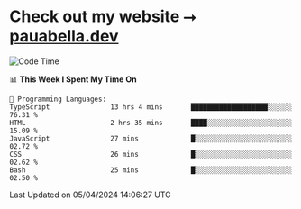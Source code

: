 # Check out my website ⭢ [pauabella.dev](https://pauabella.dev)

<!--START_SECTION:waka-->
![Code Time](http://img.shields.io/badge/Code%20Time-3%2C180%20hrs%2057%20mins-blue)

📊 **This Week I Spent My Time On** 

```text
💬 Programming Languages: 
TypeScript               13 hrs 4 mins       ███████████████████░░░░░░   76.31 % 
HTML                     2 hrs 35 mins       ████░░░░░░░░░░░░░░░░░░░░░   15.09 % 
JavaScript               27 mins             █░░░░░░░░░░░░░░░░░░░░░░░░   02.72 % 
CSS                      26 mins             █░░░░░░░░░░░░░░░░░░░░░░░░   02.62 % 
Bash                     25 mins             █░░░░░░░░░░░░░░░░░░░░░░░░   02.50 % 
```


 Last Updated on 05/04/2024 14:06:27 UTC
<!--END_SECTION:waka-->
